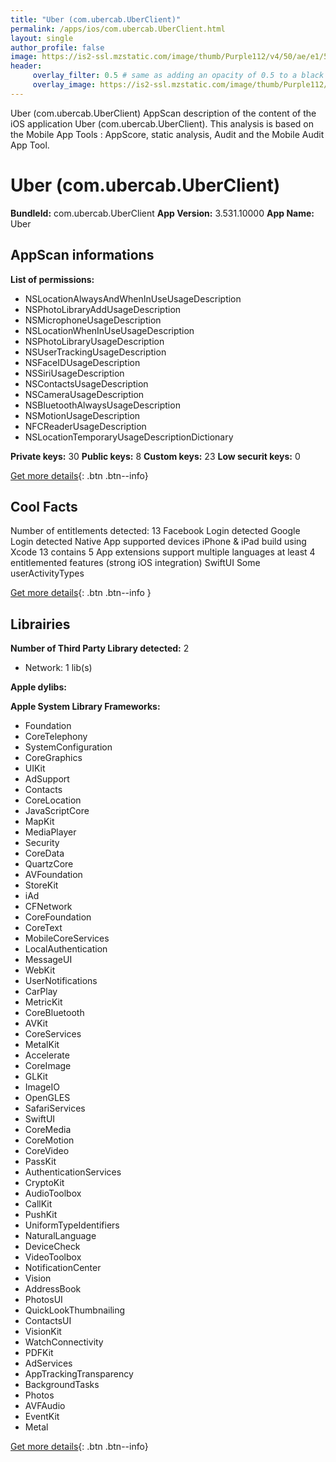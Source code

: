 ```yaml
---
title: "Uber (com.ubercab.UberClient)"
permalink: /apps/ios/com.ubercab.UberClient.html
layout: single
author_profile: false
image: https://is2-ssl.mzstatic.com/image/thumb/Purple112/v4/50/ae/e1/50aee177-f0be-ee8d-caf2-b479c3c27f01/AppIcon-0-1x_U007emarketing-0-7-0-85-220.png/512x512bb.jpg
header: 
     overlay_filter: 0.5 # same as adding an opacity of 0.5 to a black background
     overlay_image: https://is2-ssl.mzstatic.com/image/thumb/Purple112/v4/50/ae/e1/50aee177-f0be-ee8d-caf2-b479c3c27f01/AppIcon-0-1x_U007emarketing-0-7-0-85-220.png/512x512bb.jpg
---
```

Uber (com.ubercab.UberClient) AppScan description of the content of the iOS application Uber (com.ubercab.UberClient). This analysis is based on the Mobile App Tools : AppScore, static analysis, Audit and the Mobile Audit App Tool.

# Uber (com.ubercab.UberClient)

**BundleId:** com.ubercab.UberClient
**App Version:** 3.531.10000
**App Name:** Uber


## AppScan informations 

**List of permissions:** 
- NSLocationAlwaysAndWhenInUseUsageDescription
- NSPhotoLibraryAddUsageDescription
- NSMicrophoneUsageDescription
- NSLocationWhenInUseUsageDescription
- NSPhotoLibraryUsageDescription
- NSUserTrackingUsageDescription
- NSFaceIDUsageDescription
- NSSiriUsageDescription
- NSContactsUsageDescription
- NSCameraUsageDescription
- NSBluetoothAlwaysUsageDescription
- NSMotionUsageDescription
- NFCReaderUsageDescription
- NSLocationTemporaryUsageDescriptionDictionary
  
  
**Private keys:** 30
**Public keys:** 8
**Custom keys:** 23
**Low securit keys:** 0
  
[Get more details](/pricing.html){: .btn .btn--info}

## Cool Facts

Number of entitlements detected: 13
Facebook Login detected
Google Login detected
Native App
supported devices iPhone & iPad
build using Xcode 13
contains 5 App extensions
support multiple languages
at least 4 entitlemented features (strong iOS integration)
SwiftUI
Some userActivityTypes
  
[Get more details](/pricing.html){: .btn .btn--info }

## Librairies 
**Number of Third Party Library detected:** 2
- Network: 1 lib(s)


**Apple dylibs:**


**Apple System Library Frameworks:**
- Foundation
- CoreTelephony
- SystemConfiguration
- CoreGraphics
- UIKit
- AdSupport
- Contacts
- CoreLocation
- JavaScriptCore
- MapKit
- MediaPlayer
- Security
- CoreData
- QuartzCore
- AVFoundation
- StoreKit
- iAd
- CFNetwork
- CoreFoundation
- CoreText
- MobileCoreServices
- LocalAuthentication
- MessageUI
- WebKit
- UserNotifications
- CarPlay
- MetricKit
- CoreBluetooth
- AVKit
- CoreServices
- MetalKit
- Accelerate
- CoreImage
- GLKit
- ImageIO
- OpenGLES
- SafariServices
- SwiftUI
- CoreMedia
- CoreMotion
- CoreVideo
- PassKit
- AuthenticationServices
- CryptoKit
- AudioToolbox
- CallKit
- PushKit
- UniformTypeIdentifiers
- NaturalLanguage
- DeviceCheck
- VideoToolbox
- NotificationCenter
- Vision
- AddressBook
- PhotosUI
- QuickLookThumbnailing
- ContactsUI
- VisionKit
- WatchConnectivity
- PDFKit
- AdServices
- AppTrackingTransparency
- BackgroundTasks
- Photos
- AVFAudio
- EventKit
- Metal


  
[Get more details](/pricing.html){: .btn .btn--info}

